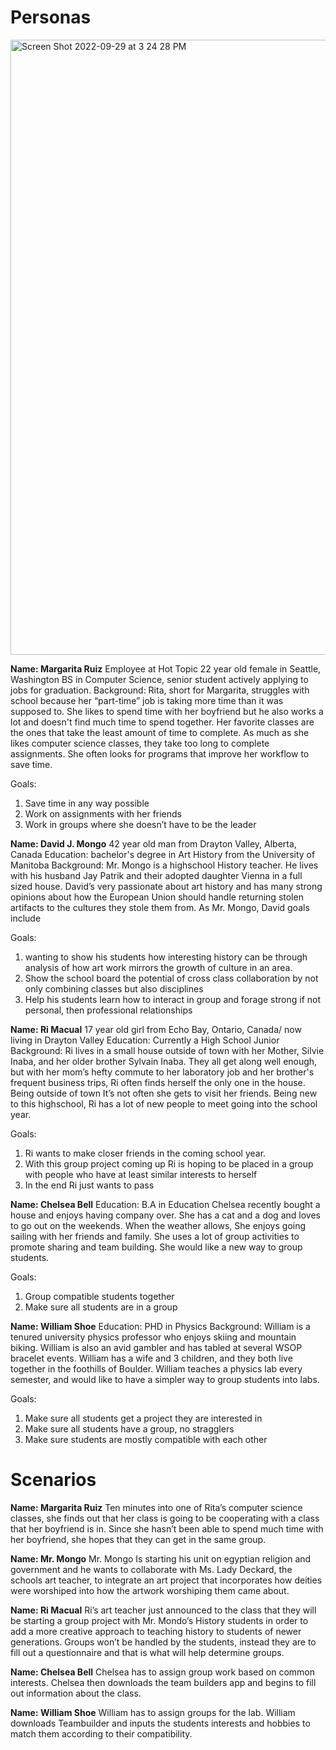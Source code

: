 
# Personas
<img width="984" alt="Screen Shot 2022-09-29 at 3 24 28 PM" src="https://user-images.githubusercontent.com/68124971/193152974-7391b95c-df29-4257-8cfd-9a1d8e2ef3d5.png">



**Name: Margarita Ruiz**
Employee at Hot Topic
22 year old female in Seattle, Washington
BS in Computer Science, senior student actively applying to jobs for graduation.
Background:
Rita, short for Margarita, struggles with school because her “part-time” job is taking more time
than it was supposed to. She likes to spend time with her boyfriend but he also works a lot and
doesn't find much time to spend together.
Her favorite classes are the ones that take the least amount of time to complete. As much as
she likes computer science classes, they take too long to complete assignments. She often
looks for programs that improve her workflow to save time.

Goals:
1. Save time in any way possible
2. Work on assignments with her friends
3. Work in groups where she doesn’t have to be the leader


**Name: David J. Mongo**
42 year old man from Drayton Valley, Alberta, Canada
Education: bachelor's degree in Art History from the University of Manitoba
Background:
Mr. Mongo is a highschool History teacher. He lives with his husband Jay Patrik and their
adopted daughter Vienna in a full sized house. David’s very passionate about art history and
has many strong opinions about how the European Union should handle returning stolen
artifacts to the cultures they stole them from.
As Mr. Mongo, David goals include

Goals:
1. wanting to show his students how interesting history can be through analysis of how art
work mirrors the growth of culture in an area.
2. Show the school board the potential of cross class collaboration by not only combining
classes but also disciplines
3. Help his students learn how to interact in group and forage strong if not personal, then
professional relationships

**Name: Ri Macual**
17 year old girl from Echo Bay, Ontario, Canada/ now living in Drayton Valley
Education: Currently a High School Junior
Background:
Ri lives in a small house outside of town with her Mother, Silvie Inaba, and her older brother
Sylvain Inaba. They all get along well enough, but with her mom’s hefty commute to her
laboratory job and her brother's frequent business trips, Ri often finds herself the only one in the
house. Being outside of town It’s not often she gets to visit her friends. Being new to this
highschool, Ri has a lot of new people to meet going into the school year.

Goals:
1. Ri wants to make closer friends in the coming school year.
2. With this group project coming up Ri is hoping to be placed in a group with people who
have at least similar interests to herself
3. In the end Ri just wants to pass

**Name: Chelsea Bell**
Education: B.A in Education
Chelsea recently bought a house and enjoys having company over. She has a cat and a
dog and loves to go out on the weekends. When the weather allows, She enjoys going
sailing with her friends and family. She uses a lot of group activities to promote sharing and
team building. She would like a new way to group students.

Goals:
1. Group compatible students together
2. Make sure all students are in a group


**Name: William Shoe**
Education: PHD in Physics
Background: William is a tenured university physics professor who enjoys skiing and mountain
biking. William is also an avid gambler and has tabled at several WSOP bracelet events. William
has a wife and 3 children, and they both live together in the foothills of Boulder. William teaches
a physics lab every semester, and would like to have a simpler way to group students into labs.

Goals:
1. Make sure all students get a project they are interested in
2. Make sure all students have a group, no stragglers
3. Make sure students are mostly compatible with each other


# Scenarios

**Name: Margarita Ruiz**
Ten minutes into one of Rita’s computer science classes, she finds out that her class is going to
be cooperating with a class that her boyfriend is in. Since she hasn’t been able to spend much
time with her boyfriend, she hopes that they can get in the same group.


**Name: Mr. Mongo**
Mr. Mongo Is starting his unit on egyptian religion and government and he wants to collaborate
with Ms. Lady Deckard, the schools art teacher, to integrate an art project that incorporates how
deities were worshiped into how the artwork worshiping them came about.

**Name: Ri Macual**
Ri’s art teacher just announced to the class that they will be starting a group project with Mr.
Mondo’s History students in order to add a more creative approach to teaching history to
students of newer generations. Groups won’t be handled by the students, instead they are to fill
out a questionnaire and that is what will help determine groups.

**Name: Chelsea Bell**
Chelsea has to assign group work based on common interests. Chelsea then downloads
the team builders app and begins to fill out information about the class.

**Name: William Shoe**
William has to assign groups for the lab. William downloads Teambuilder and inputs the
students interests and hobbies to match them according to their compatibility.

